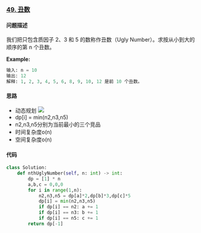 ### [49. 丑数](https://leetcode-cn.com/problems/chou-shu-lcof/)

#### 问题描述
我们把只包含质因子 2、3 和 5 的数称作丑数（Ugly Number）。求按从小到大的顺序的第 n 个丑数。

**Example:**
```python
输入: n = 10
输出: 12
解释: 1, 2, 3, 4, 5, 6, 8, 9, 10, 12 是前 10 个丑数。
```

#### 思路
- 动态规划
![](http://markdown.diobrando0825.cn/2020-12-29-Screen%20Shot%202020-12-29%20at%207.58.08%20PM.png)
- dp[i] = min(n2,n3,n5)
- n2,n3,n5分别为当前最小的三个竞品
- 时间复杂度o(n)
- 空间复杂度o(n)

#### 代码

```python
class Solution:
    def nthUglyNumber(self, n: int) -> int:
        dp = [1] * n
        a,b,c = 0,0,0
        for i in range(1,n):
            n2,n3,n5 = dp[a]*2,dp[b]*3,dp[c]*5
            dp[i] = min(n2,n3,n5)
            if dp[i] == n2: a += 1
            if dp[i] == n3: b += 1
            if dp[i] == n5: c += 1
        return dp[-1]
```